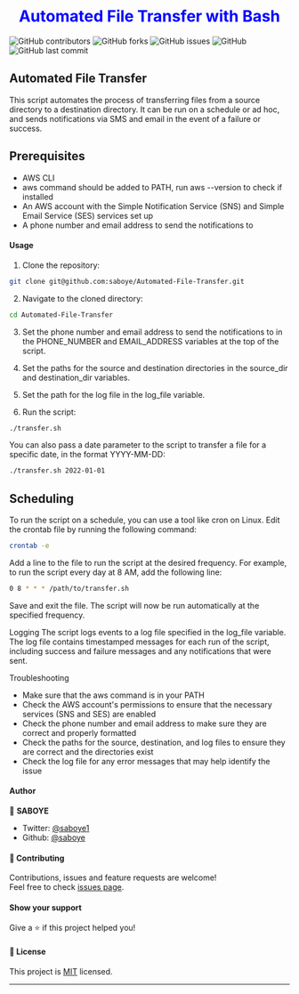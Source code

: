 ### <h1 align="center" style="color:blue;" id="heading">Automated File Transfer with Bash</h1>

![GitHub contributors](https://img.shields.io/github/contributors/saboye/Automated-File-Transfer-with-Bash?color=blue&logo=github&style=for-the-badge)
![GitHub forks](https://img.shields.io/github/forks/saboye/Automated-File-Transfer-with-Bash?logo=github&style=for-the-badge)
![GitHub issues](https://img.shields.io/github/issues-raw/saboye/Automated-File-Transfer-with-Bash?style=for-the-badge)
![GitHub](https://img.shields.io/github/license/saboye/Automated-File-Transfer-with-Bash?label=license&style=for-the-badge)
![GitHub last commit](https://img.shields.io/github/last-commit/saboye/Automated-File-Transfer-with-Bash?style=for-the-badge)

## Automated File Transfer
This script automates the process of transferring files from a source directory to a destination directory. It can be run on a schedule or ad hoc, and sends notifications via SMS and email in the event of a failure or success.

## Prerequisites
- AWS CLI
- aws command should be added to PATH, run aws --version to check if installed
- An AWS account with the Simple Notification Service (SNS) and Simple Email Service (SES) services set up
- A phone number and email address to send the notifications to

#### Usage
1. Clone the repository:

```sh
git clone git@github.com:saboye/Automated-File-Transfer.git


```

2. Navigate to the cloned directory:
```sh
cd Automated-File-Transfer

```

3. Set the phone number and email address to send the notifications to in the PHONE_NUMBER and EMAIL_ADDRESS variables at the top of the script.

4. Set the paths for the source and destination directories in the source_dir and destination_dir variables.

5. Set the path for the log file in the log_file variable.

6. Run the script:

```sh
./transfer.sh

```
You can also pass a date parameter to the script to transfer a file for a specific date, in the format YYYY-MM-DD:

```sh
./transfer.sh 2022-01-01

```

## Scheduling
To run the script on a schedule, you can use a tool like cron on Linux. Edit the crontab file by running the following command:

```sh
crontab -e
```

Add a line to the file to run the script at the desired frequency. For example, to run the script every day at 8 AM, add the following line:

```sh
0 8 * * * /path/to/transfer.sh
```

Save and exit the file. The script will now be run automatically at the specified frequency.

Logging
The script logs events to a log file specified in the log_file variable. The log file contains timestamped messages for each run of the script, including success and failure messages and any notifications that were sent.


Troubleshooting
- Make sure that the aws command is in your PATH
- Check the AWS account's permissions to ensure that the necessary services (SNS and SES) are enabled
- Check the phone number and email address to make sure they are correct and properly formatted
- Check the paths for the source, destination, and log files to ensure they are correct and the directories exist
- Check the log file for any error messages that may help identify the issue

#### Author

👤 **SABOYE**

* Twitter: [@saboye1](https://twitter.com/saboye1)
* Github: [@saboye](https://github.com/saboye)


#### 🤝 Contributing

Contributions, issues and feature requests are welcome!<br />Feel free to check [issues page](https://github.com/saboye/animation/issues).

#### Show your support

Give a ⭐️ if this project helped you!

#### 📝 License


This project is [MIT](https://github.com/saboye/Automated-File-Transfer/blob/main/LICENSE) licensed.

***



